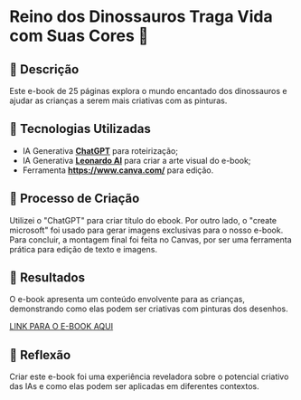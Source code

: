 # Reino dos Dinossauros Traga Vida com Suas Cores 🌌

## 📒 Descrição
Este e-book de 25 páginas explora o mundo encantado dos dinossauros e ajudar as crianças a serem mais criativas com as pinturas.

## 🤖 Tecnologias Utilizadas
- IA Generativa **[ChatGPT](https://chat.openai.com)** para roteirização;
- IA Generativa **[Leonardo AI](https://create.microsoft.com/pt-br/features/ai-image-generator)** para criar a arte visual do e-book;
- Ferramenta **https://www.canva.com/** para edição.

## 🧐 Processo de Criação
Utilizei o "ChatGPT" para criar título do ebook. Por outro lado, o "create microsoft" foi usado para gerar imagens exclusivas para o nosso e-book. Para concluir, a montagem final foi feita no Canvas, por ser uma ferramenta prática para edição de texto e imagens.

## 🚀 Resultados
O e-book apresenta um conteúdo envolvente para as crianças, demonstrando como elas podem ser criativas com pinturas dos desenhos.

[LINK PARA O E-BOOK AQUI](https://www.amazon.com)

## 💭 Reflexão
Criar este e-book foi uma experiência reveladora sobre o potencial criativo das IAs e como elas podem ser aplicadas em diferentes contextos.
